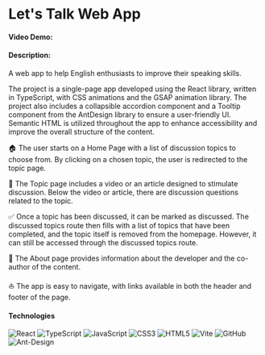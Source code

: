 # Let's Talk Web App
#### Video Demo:  <URL HERE>
#### Description:
A web app to help English enthusiasts to improve their speaking skills.

The project is a single-page app developed using the React library, written in TypeScript, with CSS animations and the GSAP animation library. The project also includes a collapsible accordion component and a Tooltip component from the AntDesign library to ensure a user-friendly UI. Semantic HTML is utilized throughout the app to enhance accessibility and improve the overall structure of the content.

:house: The user starts on a Home Page with a list of discussion topics to choose from. By clicking on a chosen topic, the user is redirected to the topic page.

:page_facing_up: The Topic page includes a video or an article designed to stimulate discussion. Below the video or article, there are discussion questions related to the topic.

:white_check_mark: Once a topic has been discussed, it can be marked as discussed. The discussed topics route then fills with a list of topics that have been completed, and the topic itself is removed from the homepage. However, it can still be accessed through the discussed topics route.

:dancer: The About page provides information about the developer and the co-author of the content.

:sailboat: The app is easy to navigate, with links available in both the header and footer of the page.

#### Technologies
![React](https://img.shields.io/badge/react-%2320232a.svg?style=for-the-badge&logo=react&logoColor=%2361DAFB)
![TypeScript](https://img.shields.io/badge/typescript-%23007ACC.svg?style=for-the-badge&logo=typescript&logoColor=white)
![JavaScript](https://img.shields.io/badge/javascript-%23323330.svg?style=for-the-badge&logo=javascript&logoColor=%23F7DF1E)
![CSS3](https://img.shields.io/badge/css3-%231572B6.svg?style=for-the-badge&logo=css3&logoColor=white)
![HTML5](https://img.shields.io/badge/html5-%23E34F26.svg?style=for-the-badge&logo=html5&logoColor=white)
![Vite](https://img.shields.io/badge/vite-%23646CFF.svg?style=for-the-badge&logo=vite&logoColor=white)
![GitHub](https://img.shields.io/badge/github-%23121011.svg?style=for-the-badge&logo=github&logoColor=white)
![Ant-Design](https://img.shields.io/badge/-AntDesign-%230170FE?style=for-the-badge&logo=ant-design&logoColor=white)